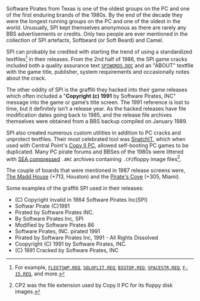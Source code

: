 Software Pirates from Texas is one of the oldest groups on the PC and one of the first enduring brands of the 1980s. By the end of the decade they were the longest running groups on the PC and one of the oldest in the world. Unusually, SPI kept themselves anonymous as there are rarely any BBS advertisements or credits. Only two people are ever mentioned in the collection of SPI artefacts, Softbeard (or Soft Beard) and Camel.

SPI can probably be credited with starting the trend of using a standardized textfiles[^1] in their releases. From the 2nd half of 1986, the SPI game cracks included both a quality assurance text [`SPIWORDS.DOC`](/f/ad2da4) and an "ABOUT" textfile with the game title, publisher, system requirements and occasionally notes about the crack.

The other oddity of SPI is the graffiti they hacked into their game releases which often included a "**Copyright (c) 1991** by Software Pirates, INC" message into the game or game’s title screen. The 1991 reference is lost to time, but it definitely isn’t a release year. As the hacked releases have file modification dates going back to 1985, and the release file archives themselves were obtained from a BBS backup compiled on January 1989.

SPI also created numerous custom utilities in addition to PC cracks and unprotect textfiles. Their most celebrated tool was [SnatchIT](/f/b42b50c), which when used with Central Point's [Copy II PC](https://winworldpc.com/product/copy-ii-pc/2xx), allowed self-booting PC games to be duplicated. Many PC pirate forums and BBSes of the 1980s were littered with [SEA compressed](https://www.pcjs.org/blog/2023/03/07/) `.ARC` archives containing `.CP2`floppy image files[^2].

The couple of boards that were mentioned in 1987 release screens were, [The Madd House](https://demozoo.org/bbs/5625/) (+713, Houston) and the [Pirate's Cove](https://demozoo.org/bbs/12535/) (+305, Miami).

Some examples of the graffiti SPI used in their releases:

- (C) Copyright invalid in 1984 Software Pirates Inc(SPI)
- Softwar Pirate (C)1991
- Pirated by Software Pirates INC.
- By Software Pirates Inc, SPI
- Modified by Software Pirates 86
- Software Pirates, INC. pirated 1991
- Pirated by Software Pirates Inc, 1991 - All Rights Dissolved
- Coopyright (C) 1991 by Software Pirates, INC.
- (C) 1991 Cracked by Software Pirates, INC

[^1]: For example, [`FLEETSWP.REQ`](/f/b31f36a), [`SOLOFLIT.REQ`](/f/ac19132), [`BIGTOP.REQ`](/f/b1276ba), [`SPACESTR.REQ`](/f/ad1b9c2), [`F-15.REQ`](/f/b229f4a), and more.
[^2]: CP2 was the file extension used by Copy II PC for its floppy disk images.